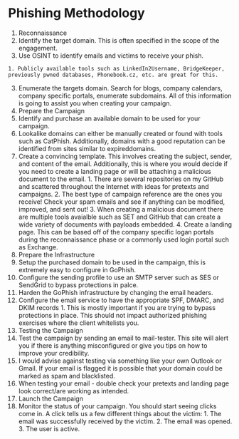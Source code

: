 # Phishing Methodology

1. Reconnaissance 
  1. Identify the target domain. This is often specified in the scope of the engagement. 
  2. Use OSINT to identify emails and victims to receive your phish. 

    1. Publicly available tools such as LinkedIn2Username, BridgeKeeper, previously pwned databases, Phonebook.cz, etc. are great for this.
 
 3. Enumerate the targets domain. Search for blogs, company calendars, company specific portals, enumerate subdomains. All of this information is going to assist you when creating your campaign.
2. Prepare the Campaign
  1. Identify and purchase an available domain to be used for your campaign.
  1. Lookalike domains can either be manually created or found with tools such as CatPhish. Additionally, domains with a good reputation can be identified from sites similar to expireddomains. 
  2. Create a convincing template. This involves creating the subject, sender, and content of the email. Additionally, this is where you would decide if you need to create a landing page or will be attaching a malicious document to the email.
    1. There are several repositories on my GitHub and scattered throughout the Internet with ideas for pretexts and campaigns. 
    2. The best type of campaign reference are the ones you receive! Check your spam emails and see if anything can be modified, improved, and sent out!
    3. When creating a malicious document there are multiple tools avaialble such as SET and GitHub that can create a wide variety of documents with payloads embedded.
    4. Create a landing page. This can be based off of the company specific logan portals during the reconnaissance phase or a commonly used login portal such as Exchange.
3. Prepare the Infrastructure
  1. Setup the purchased domain to be used in the campaign, this is extremely easy to configure in GoPhish.
  2. Configure the sending profile to use an SMTP server such as SES or SendGrid to bypass protections in palce.
  3. Harden the GoPhish infrastructure by changing the email headers.
  4. Configure the email service to have the appropriate SPF, DMARC, and DKIM records
    1. This is mostly important if you are trying to bypass protections in place. This should not impact authorized phishing exercises where the client whitelists you.
4. Testing the Campaign
  1. Test the campaign by sending an email to mail-tester. This site will alert you if there is anything misconfigured or give you tips on how to improve your credibility. 
  2. I would advise against testing via something like your own Outlook or Gmail. If your email is flagged it is possible that your domain could be marked as spam and blacklisted.
  3. When testing your email - double check your pretexts and landing page look correct/are working as intended.
5. Launch the Campaign 
  1. Monitor the status of your campaign. You should start seeing clicks come in. A click tells us a few different things about the victim:
    1. The email was successfully received by the victim.
    2. The email was opened.
    3. The user is active.
